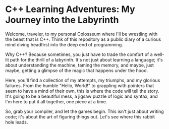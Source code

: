 # C++ Learning Adventures: My Journey into the Labyrinth

Welcome, traveler, to my personal Colosseum where I'll be wrestling with the beast that is C++. Think of this repository as a public diary of a curious mind diving headfirst into the deep end of programming.

Why C++? Because sometimes, you just have to trade the comfort of a well-lit path for the thrill of a labyrinth. It's not just about learning a language; it's about understanding the machine, taming the memory, and maybe, just maybe, getting a glimpse of the magic that happens under the hood.

Here, you'll find a collection of my attempts, my triumphs, and my glorious failures. From the humble "Hello, World!" to grappling with pointers that seem to have a mind of their own, this is where the code will tell the story. It's going to be a beautiful mess, a jigsaw puzzle of logic and syntax, and I'm here to put it all together, one piece at a time.

So, grab your compiler, and let the games begin. This isn't just about writing code; it's about the art of figuring things out. Let's see where this rabbit hole leads.
